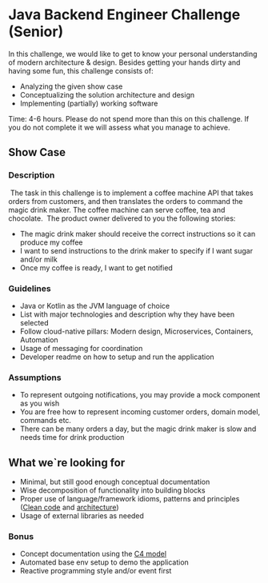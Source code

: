 # Java Backend Engineer Challenge (Senior)

In this challenge, we would like to get to know your personal understanding of modern architecture & design. Besides getting your hands dirty and having some fun, this challenge consists of:

- Analyzing the given show case
- Conceptualizing the solution architecture and design
- Implementing (partially) working software
  ​

Time: 4-6 hours. Please do not spend more than this on this challenge. If you do not complete it we will assess what you manage to achieve.

## Show Case

### Description

​
The task in this challenge is to implement a coffee machine API that takes orders from customers, and then translates the orders to command the magic drink maker. The coffee machine can serve coffee, tea and chocolate.
​
The product owner delivered to you the following stories:

- The magic drink maker should receive the correct instructions so it can produce my coffee
- I want to send instructions to the drink maker to specify if I want sugar and/or milk
- Once my coffee is ready, I want to get notified

### Guidelines

- Java or Kotlin as the JVM language of choice
- List with major technologies and description why they have been selected
- Follow cloud-native pillars: Modern design, Microservices, Containers, Automation
- Usage of messaging for coordination
- Developer readme on how to setup and run the application

### Assumptions

- To represent outgoing notifications, you may provide a mock component as you wish
- You are free how to represent incoming customer orders, domain model, commands etc.
- There can be many orders a day, but the magic drink maker is slow and needs time for drink production

## What we`re looking for

- Minimal, but still good enough conceptual documentation
- Wise decomposition of functionality into building blocks
- Proper use of language/framework idioms, patterns and principles ([Clean code](https://www.amazon.com/Clean-Coder-Conduct-Professional-Programmers/dp/0137081073/) and [architecture](https://www.amazon.com/Clean-Architecture-Craftsmans-Software-Structure/dp/0134494164/))
- Usage of external libraries as needed

### Bonus

- Concept documentation using the [C4 model](https://c4model.com/)
- Automated base env setup to demo the application
- Reactive programming style and/or event first

